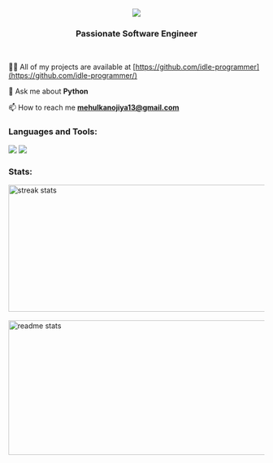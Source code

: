 <h1 align="center">
    <img src="https://readme-typing-svg.herokuapp.com/?font=Poppins&size=35&center=true&vCenter=true&width=500&height=70&duration=4000&lines=Hi+There!+👋;+I'm+Mehul+Kanojiya!;" />
</h1>


<h3 align="center">Passionate Software Engineer</h3>

<br/>


👨‍💻 All of my projects are available at [https://github.com/idle-programmer](https://github.com/idle-programmer/)

💬 Ask me about **Python**

📫 How to reach me **mehulkanojiya13@gmail.com**

<h3 align="left">Languages and Tools:</h3>

<img src="https://skillicons.dev/icons?i=react,bootstrap,mui,html,css,vscode,github,figma,tailwind,git,docker,aws,figma,md,php" />
<img src="https://skillicons.dev/icons?i=nodejs,javascript,firebase,nextjs,mysql,stackoverflow,postman,sentry" />

<h3 align="left">Stats:</h3>
<div >
 <img width=900 height=250 src="https://github-readme-streak-stats-salesp07.vercel.app/?user=idle-programmer&count_private=true&theme=react&border_radius=10" alt="streak stats"/> <br/><br/>
 <img width=900 height=265 src="https://github-readme-stats-salesp07.vercel.app/api?username=idle-programmer&count_private=true&show_icons=true&theme=react&rank_icon=github&border_radius=10" alt="readme stats" />
</div>
